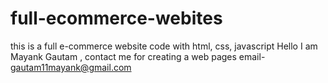 # full-ecommerce-webites
this is a full e-commerce website code with html, css, javascript
Hello  I am Mayank Gautam ,
contact me for creating a web pages
email- gautam11mayank@gmail.com
